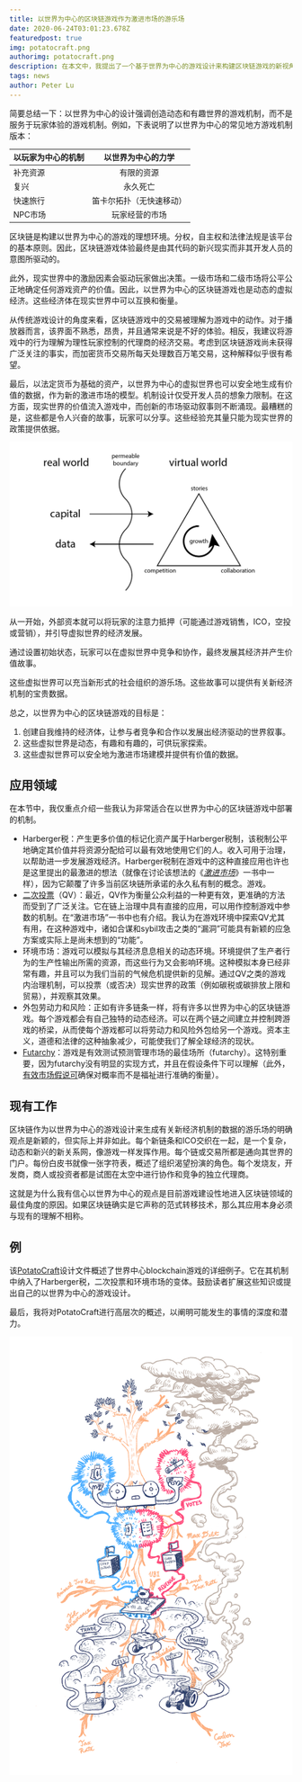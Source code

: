 ```yaml
---
title: 以世界为中心的区块链游戏作为激进市场的游乐场
date: 2020-06-24T03:01:23.678Z
featuredpost: true
img: potatocraft.png
authorimg: potatocraft.png
description: 在本文中，我提出了一个基于世界为中心的游戏设计来构建区块链游戏的新视角。这些游戏可以充当激进市场的安全场所，并为现实世界的政策提供依据。
tags: news
author: Peter Lu
---
```

简要总结一下：以世界为中心的设计强调创造动态和有趣世界的游戏机制，而不是服务于玩家体验的游戏机制。例如，下表说明了以世界为中心的常见地方游戏机制版本：

|以玩家为中心的机制 | 以世界为中心的力学|
| -------------  |:-------------:|
| 补充资源        |   有限的资源     |
| 复兴           | 永久死亡         | 
|   快速旅行      |笛卡尔拓扑（无快速移动）|  
| NPC市场        | 玩家经营的市场   | 

区块链是构建以世界为中心的游戏的理想环境。分权，自主权和法律法规是该平台的基本原则。因此，区块链游戏体验最终是由其代码的新兴现实而非其开发人员的意图所驱动的。

此外，现实世界中的激励因素会驱动玩家做出决策。一级市场和二级市场将公平公正地确定任何游戏资产的价值。因此，以世界为中心的区块链游戏也是动态的虚拟经济。这些经济体在现实世界中可以互换和衡量。

从传统游戏设计的角度来看，区块链游戏中的交易被理解为游戏中的动作。对于播放器而言，该界面不熟悉，昂贵，并且通常来说是不好的体验。相反，我建议将游戏中的行为理解为理性玩家控制的代理商的经济交易。考虑到区块链游戏尚未获得广泛关注的事实，而加密货币交易所每天处理数百万笔交易，这种解释似乎很有希望。

最后，以法定货币为基础的资产，以世界为中心的虚拟世界也可以安全地生成有价值的数据，作为新的激进市场的模型。机制设计仅受开发人员的想象力限制。在这方面，现实世界的价值流入游戏中，而创新的市场驱动叙事则不断涌现。最糟糕的是，这些都是令人兴奋的故事，玩家可以分享。这些经验充其量只能为现实世界的政策提供依据。

![blockchain-games-framework](blockchain-games-framework.png)

从一开始，外部资本就可以将玩家的注意力抵押（可能通过游戏销售，ICO，空投或营销），并引导虚拟世界的经济发展。

通过设置初始状态，玩家可以在虚拟世界中竞争和协作，最终发展其经济并产生价值故事。

这些虚拟世界可以充当新形式的社会组织的游乐场。这些故事可以提供有关新经济机制的宝贵数据。

总之，以世界为中心的区块链游戏的目标是：

1. 创建自我维持的经济体，让参与者竞争和合作以发展出经济驱动的世界叙事。
2. 这些虚拟世界是动态，有趣和有趣的，可供玩家探索。
3. 这些虚拟世界可以安全地为激进市场建模并提供有价值的数据。

## 应用领域

在本节中，我仅重点介绍一些我认为非常适合在以世界为中心的区块链游戏中部署的机制。

* Harberger税：产生更多价值的标记化资产属于Harberger税制，该税制公平地确定其价值并将资源分配给可以最有效地使用它们的人。收入可用于治理，以帮助进一步发展游戏经济。Harberger税制在游戏中的这种直接应用也许也是这里提出的最激进的想法（就像在讨论该想法的《*[激进市场](https://vitalik.ca/general/2018/04/20/radical_markets.html)*》一书中一样），因为它颠覆了许多当前区块链所承诺的永久私有制的概念。游戏。
* [二次投票](https://en.wikipedia.org/wiki/Quadratic_voting)（QV）：最近，QV作为衡量公众利益的一种更有效，更准确的方法而受到了广泛关注。它在链上治理中具有直接的应用，可以用作控制游戏中参数的机制。在“激进市场”一书中也有介绍。我认为在游戏环境中探索QV尤其有用，在这种游戏中，诸如合谋和sybil攻击之类的“漏洞”可能具有新颖的应急方案或实际上是尚未想到的“功能”。
* 环境市场：游戏可以模拟与其经济息息相关的动态环境。环境提供了生产者行为的生产性输出所需的资源，而这些行为又会影响环境。这种模拟本身已经非常有趣，并且可以为我们当前的气候危机提供新的见解。通过QV之类的游戏内治理机制，可以投票（或否决）现实世界的政策（例如碳税或碳排放上限和贸易），并观察其效果。
* 外包劳动力和风险：正如有许多链条一样，将有许多以世界为中心的区块链游戏。每个游戏都会有自己独特的动态经济。可以在两个链之间建立并控制跨游戏的桥梁，从而使每个游戏都可以将劳动力和风险外包给另一个游戏。资本主义，道德和法律的这种抽象减少，可能使我们了解全球经济的现状。
* [Futarchy](https://en.wikipedia.org/wiki/Futarchy)：游戏是有效测试预测管理市场的最佳场所（futarchy）。这特别重要，因为futarchy没有明显的实现方式，并且在假设条件下可以理解（此外，[有效市场假说可](https://en.wikipedia.org/wiki/Efficient-market_hypothesis)确保对概率而不是福祉进行准确的衡量）。

## 现有工作

区块链作为以世界为中心的游戏设计来生成有关新经济机制的数据的游乐场的明确观点是新颖的，但实际上并非如此。每个新链条和ICO交织在一起，是一个复杂，动态和新兴的新关系网，像游戏一样发挥作用。每个链或交易所都是通向其世界的门户。每份白皮书就像一张字符表，概述了组织渴望扮演的角色。每个发烧友，开发商，商人或投资者都是试图在太空中进行协作和竞争的独立代理商。

这就是为什么我有信心以世界为中心的观点是目前游戏建设性地进入区块链领域的最佳角度的原因。如果区块链确实是它声称的范式转移技术，那么其应用本身必须与现有的理解不相称。

## 例

该[PotatoCraft](https://github.com/pdlla/WCBG/blob/master/potatocraft.md)设计文件概述了世界中心blockchain游戏的详细例子。它在其机制中纳入了Harberger税，二次投票和环境市场的变体。鼓励读者扩展这些知识或提出自己的以世界为中心的游戏设计。

最后，我将对PotatoCraft进行高层次的概述，以阐明可能发生的事情的深度和潜力。

![potatocraft](potatocraft.png)